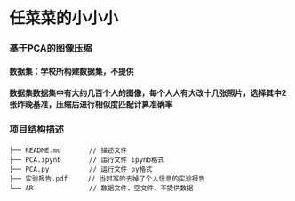 # 任菜菜的小小小
### 基于PCA的图像压缩

#### 数据集：学校所构建数据集，不提供
#### 数据集数据集中有大约几百个人的图像，每个人人有大改十几张照片，选择其中2张昨晚基准，压缩后进行相似度匹配计算准确率

### 项目结构描述
```
├── README.md       // 描述文件
├── PCA.ipynb       // 运行文件 ipynb格式 
├── PCA.py          // 运行文件 py格式 
├── 实验报告.pdf     // 当时写的去掉了个人信息的实验报告
└── AR              // 数据文件，空文件，不提供数据
   

```